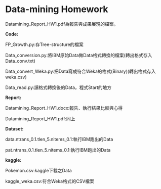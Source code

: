 # Data-mining Homework

Datamining_Report_HW1.pdf為報告與成果展現的檔案。

**Code:**


FP_Growth.py:存Tree-structure的檔案


Data_conversion.py:將IBM原始Data做Data格式轉換的檔案(轉出格式存入Data_conv.txt)


Data_convert_Weka.py:把Data寫成符合Weka的格式(Binary)(轉出格式存入weka.csv)


Data_read.py:讀格式轉換後的Data，程式Start的地方



**Report:**


Datamining_Report_HW1.docx:報告、執行結果比較與心得


Datamining_Report_HW1.pdf:同上



**Dataset:**


data.ntrans_0.1.tlen_5.nitems_0.1:執行IBM跑出的Data


pat.ntrans_0.1.tlen_5.nitems_0.1:執行IBM跑出的Data



**kaggle:**


Pokemon.csv:kaggle下載之Data


kaggle_weka.csv:符合Weka格式的CSV檔案
